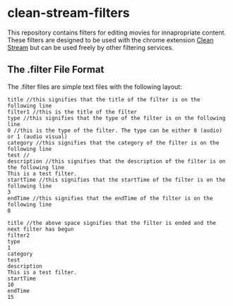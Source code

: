 # clean-stream-filters

This repository contains filters for editing movies for innapropriate content. These filters are designed to be used with the chrome extension [Clean Stream](https://chrome.google.com/webstore/detail/clean-stream/cppacmdbokpnibcconbcniibodcfgdba) but can be used freely by other filtering services.

## The .filter File Format

The .filter files are simple text files with the following layout:

```
title //this signifies that the title of the filter is on the following line
filter1 //this is the title of the filter
type //this signifies that the type of the filter is on the following line
0 //this is the type of the filter. The type can be either 0 (audio) or 1 (audio visual)
category //this signifies that the category of the filter is on the following line
test //
description //this signifies that the description of the filter is on the following line
This is a test filter.
startTime //this signifies that the startTime of the filter is on the following line
3
endTime //this signifies that the endTime of the filter is on the following line
8

title //the above space signifies that the filter is ended and the next filter has begun
filter2
type
1
category
test
description
This is a test filter.
startTime
10
endTime
15
```
